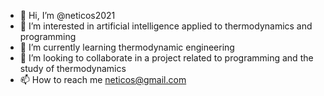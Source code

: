 - 👋 Hi, I’m @neticos2021
- 👀 I’m interested in artificial intelligence applied to thermodynamics and programming
- 🌱 I’m currently learning thermodynamic engineering
- 💞️ I’m looking to collaborate in a project related to programming and the study of thermodynamics
- 📫 How to reach me neticos@gmail.com

<!---
neticos2021/neticos2021 is a ✨ special ✨ repository because its `README.md` (this file) appears on your GitHub profile.
You can click the Preview link to take a look at your changes.
--->
